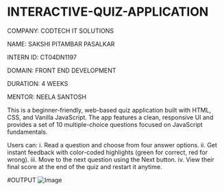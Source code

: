 # INTERACTIVE-QUIZ-APPLICATION

COMPANY: CODTECH IT SOLUTIONS

NAME: SAKSHI PITAMBAR PASALKAR

INTERN ID: CT04DN1197

DOMAIN: FRONT END DEVELOPMENT

DURATION: 4 WEEKS

MENTOR: NEELA SANTOSH

This is a beginner-friendly, web-based quiz application built with HTML, CSS, and Vanilla JavaScript. The app features a clean, responsive UI and provides a set of 10 multiple-choice questions focused on JavaScript fundamentals.

Users can:
i. Read a question and choose from four answer options.
ii. Get instant feedback with color-coded highlights (green for correct, red for wrong).
iii. Move to the next question using the Next button.
iv. View their final score at the end of the quiz and restart it anytime.

#OUTPUT
![Image](https://github.com/user-attachments/assets/9ceb364f-d7cd-41a6-96e2-3da6b91178b1)
